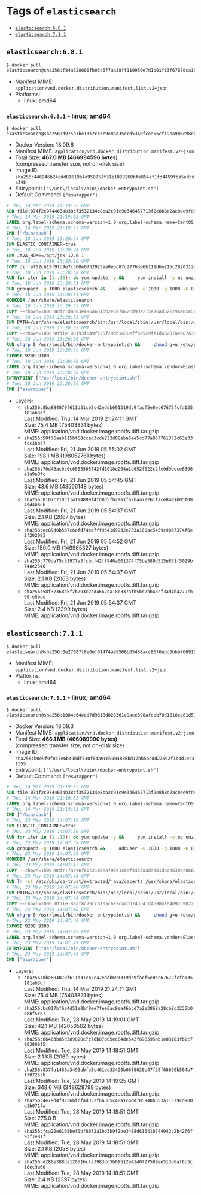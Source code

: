 <!-- THIS FILE IS GENERATED VIA './update-remote.sh' -->

# Tags of `elasticsearch`

-	[`elasticsearch:6.8.1`](#elasticsearch681)
-	[`elasticsearch:7.1.1`](#elasticsearch711)

## `elasticsearch:6.8.1`

```console
$ docker pull elasticsearch@sha256:f84a528000fb03c6f7aa38ff119950e7d1b01f83f6787dca1b2cded5afc4be00
```

-	Manifest MIME: `application/vnd.docker.distribution.manifest.list.v2+json`
-	Platforms:
	-	linux; amd64

### `elasticsearch:6.8.1` - linux; amd64

```console
$ docker pull elasticsearch@sha256:d975a7be1312cc3c9e8ad35ecd5360fcea55cf19ba906e98eb91205ac1121d07
```

-	Docker Version: 18.09.6
-	Manifest MIME: `application/vnd.docker.distribution.manifest.v2+json`
-	Total Size: **467.0 MB (466994596 bytes)**  
	(compressed transfer size, not on-disk size)
-	Image ID: `sha256:446946b24cdd81619b4a950751f31e1020260bfe854af1fd4459fba5edcda348`
-	Entrypoint: `["\/usr\/local\/bin\/docker-entrypoint.sh"]`
-	Default Command: `["eswrapper"]`

```dockerfile
# Thu, 14 Mar 2019 21:19:52 GMT
ADD file:074f2c974463ab38cf3532134e8ba2c91c9e346457713f2e8b8e2ac0ee9fd83d in / 
# Thu, 14 Mar 2019 21:19:53 GMT
LABEL org.label-schema.schema-version=1.0 org.label-schema.name=CentOS Base Image org.label-schema.vendor=CentOS org.label-schema.license=GPLv2 org.label-schema.build-date=20190305
# Thu, 14 Mar 2019 21:19:53 GMT
CMD ["/bin/bash"]
# Tue, 18 Jun 2019 13:20:24 GMT
ENV ELASTIC_CONTAINER=true
# Tue, 18 Jun 2019 13:20:24 GMT
ENV JAVA_HOME=/opt/jdk-12.0.1
# Tue, 18 Jun 2019 13:20:29 GMT
COPY dir:ef02cb19f9fd9e7c300e0752925ee0ebc87c27763e6b111d6e215c2820312c0e in /opt/jdk-12.0.1 
# Tue, 18 Jun 2019 13:20:50 GMT
RUN for iter in {1..10}; do yum update -y &&     yum install -y nc unzip wget which &&     yum clean all && exit_code=0 && break || exit_code=$? && echo "yum error: retry $iter in 10s" && sleep 10; done;     (exit $exit_code)
# Tue, 18 Jun 2019 13:20:51 GMT
RUN groupadd -g 1000 elasticsearch &&     adduser -u 1000 -g 1000 -G 0 -d /usr/share/elasticsearch elasticsearch &&     chmod 0775 /usr/share/elasticsearch &&     chgrp 0 /usr/share/elasticsearch
# Tue, 18 Jun 2019 13:20:51 GMT
WORKDIR /usr/share/elasticsearch
# Tue, 18 Jun 2019 13:20:55 GMT
COPY --chown=1000:0dir:d8803e496a651bb2e6a7662cd90a215e76ad322296a85a5a39138f77ebbed820 in /usr/share/elasticsearch 
# Tue, 18 Jun 2019 13:20:55 GMT
ENV PATH=/usr/share/elasticsearch/bin:/usr/local/sbin:/usr/local/bin:/usr/sbin:/usr/bin:/sbin:/bin
# Tue, 18 Jun 2019 13:20:55 GMT
COPY --chown=1000:0file:08193f849fc25f29db1438eff6d5c9fe1d63237aeb07a3e0009e8ba554f97c31 in /usr/local/bin/docker-entrypoint.sh 
# Tue, 18 Jun 2019 13:20:56 GMT
RUN chgrp 0 /usr/local/bin/docker-entrypoint.sh &&     chmod g=u /etc/passwd &&     chmod 0775 /usr/local/bin/docker-entrypoint.sh
# Tue, 18 Jun 2019 13:20:56 GMT
EXPOSE 9200 9300
# Tue, 18 Jun 2019 13:20:56 GMT
LABEL org.label-schema.schema-version=1.0 org.label-schema.vendor=Elastic org.label-schema.name=elasticsearch org.label-schema.version=6.8.1 org.label-schema.url=https://www.elastic.co/products/elasticsearch org.label-schema.vcs-url=https://github.com/elastic/elasticsearch license=Elastic License
# Tue, 18 Jun 2019 13:20:56 GMT
ENTRYPOINT ["/usr/local/bin/docker-entrypoint.sh"]
# Tue, 18 Jun 2019 13:20:56 GMT
CMD ["eswrapper"]
```

-	Layers:
	-	`sha256:8ba884070f611d31cb2c42eddb691319dc9facf5e0ec67672fcfa135181ab3df`  
		Last Modified: Thu, 14 Mar 2019 21:24:11 GMT  
		Size: 75.4 MB (75403831 bytes)  
		MIME: application/vnd.docker.image.rootfs.diff.tar.gzip
	-	`sha256:50f76aeb115bf58ccad3cde233d08eba6ee5cd77a867761372c63e33fcc38b47`  
		Last Modified: Fri, 21 Jun 2019 05:55:02 GMT  
		Size: 198.1 MB (198052761 bytes)  
		MIME: application/vnd.docker.image.rootfs.diff.tar.gzip
	-	`sha256:70d46ac0c0c6865505742fd1018d264a1e052f622c2fe0d9bece6396e1a9a0fc`  
		Last Modified: Fri, 21 Jun 2019 05:54:45 GMT  
		Size: 43.6 MB (43566148 bytes)  
		MIME: application/vnd.docker.image.rootfs.diff.tar.gzip
	-	`sha256:8107c710cf141a4899f4fd8d5fb29a1fa2baa72261face84e1b05f0849d408eb`  
		Last Modified: Fri, 21 Jun 2019 05:54:37 GMT  
		Size: 2.1 KB (2067 bytes)  
		MIME: application/vnd.docker.image.rootfs.diff.tar.gzip
	-	`sha256:ec89d0b567c6afd74eafff9541d9932e733a160ac5459c9867374f6e2f202083`  
		Last Modified: Fri, 21 Jun 2019 05:54:52 GMT  
		Size: 150.0 MB (149965327 bytes)  
		MIME: application/vnd.docker.image.rootfs.diff.tar.gzip
	-	`sha256:770da75c51977a3fcbcf42ff940a001374f75be589d515e851f5029b748e2546`  
		Last Modified: Fri, 21 Jun 2019 05:54:37 GMT  
		Size: 2.1 KB (2063 bytes)  
		MIME: application/vnd.docker.image.rootfs.diff.tar.gzip
	-	`sha256:58f37368a5f2b793c2cd4662ea18c337afb5bd2bb43cf3ad4b4279cb90fe5bae`  
		Last Modified: Fri, 21 Jun 2019 05:54:37 GMT  
		Size: 2.4 KB (2399 bytes)  
		MIME: application/vnd.docker.image.rootfs.diff.tar.gzip

## `elasticsearch:7.1.1`

```console
$ docker pull elasticsearch@sha256:0e27087f8e0ef61474ae9568b65458acc86f6ebd5bbb766915da2ebabb8cc4dc
```

-	Manifest MIME: `application/vnd.docker.distribution.manifest.list.v2+json`
-	Platforms:
	-	linux; amd64

### `elasticsearch:7.1.1` - linux; amd64

```console
$ docker pull elasticsearch@sha256:1084c64eed7d9318d028361c9aee398afdeb70d1816ce81d590b9450ec542c08
```

-	Docker Version: 18.09.3
-	Manifest MIME: `application/vnd.docker.distribution.manifest.v2+json`
-	Total Size: **466.1 MB (466089990 bytes)**  
	(compressed transfer size, not on-disk size)
-	Image ID: `sha256:b0e9f9f047e6b49bdf540f84a9cd9004886bd17bb5bedd27692f1b4d1ec41355`
-	Entrypoint: `["\/usr\/local\/bin\/docker-entrypoint.sh"]`
-	Default Command: `["eswrapper"]`

```dockerfile
# Thu, 14 Mar 2019 21:19:52 GMT
ADD file:074f2c974463ab38cf3532134e8ba2c91c9e346457713f2e8b8e2ac0ee9fd83d in / 
# Thu, 14 Mar 2019 21:19:53 GMT
LABEL org.label-schema.schema-version=1.0 org.label-schema.name=CentOS Base Image org.label-schema.vendor=CentOS org.label-schema.license=GPLv2 org.label-schema.build-date=20190305
# Thu, 14 Mar 2019 21:19:53 GMT
CMD ["/bin/bash"]
# Thu, 23 May 2019 14:07:18 GMT
ENV ELASTIC_CONTAINER=true
# Thu, 23 May 2019 14:07:39 GMT
RUN for iter in {1..10}; do yum update -y &&     yum install -y nc unzip wget which &&     yum clean all && exit_code=0 && break || exit_code=$? && echo "yum error: retry $iter in 10s" && sleep 10; done;     (exit $exit_code)
# Thu, 23 May 2019 14:07:39 GMT
RUN groupadd -g 1000 elasticsearch &&     adduser -u 1000 -g 1000 -G 0 -d /usr/share/elasticsearch elasticsearch &&     chmod 0775 /usr/share/elasticsearch &&     chgrp 0 /usr/share/elasticsearch
# Thu, 23 May 2019 14:07:39 GMT
WORKDIR /usr/share/elasticsearch
# Thu, 23 May 2019 14:07:47 GMT
COPY --chown=1000:0dir:7ae76f60c21b5ea796d1c8af44338ada481dadb630bc0662a54fb00c3348d646 in /usr/share/elasticsearch 
# Thu, 23 May 2019 14:07:48 GMT
RUN ln -sf /etc/pki/ca-trust/extracted/java/cacerts /usr/share/elasticsearch/jdk/lib/security/cacerts
# Thu, 23 May 2019 14:07:48 GMT
ENV PATH=/usr/share/elasticsearch/bin:/usr/local/sbin:/usr/local/bin:/usr/sbin:/usr/bin:/sbin:/bin
# Thu, 23 May 2019 14:07:48 GMT
COPY --chown=1000:0file:8aaf8c70cc610ac6e2caadd743341d4590a184092390227b9bfc69044c733e28 in /usr/local/bin/docker-entrypoint.sh 
# Thu, 23 May 2019 14:07:48 GMT
RUN chgrp 0 /usr/local/bin/docker-entrypoint.sh &&     chmod g=u /etc/passwd &&     chmod 0775 /usr/local/bin/docker-entrypoint.sh
# Thu, 23 May 2019 14:07:49 GMT
EXPOSE 9200 9300
# Thu, 23 May 2019 14:07:49 GMT
LABEL org.label-schema.schema-version=1.0 org.label-schema.vendor=Elastic org.label-schema.name=elasticsearch org.label-schema.version=7.1.1 org.label-schema.url=https://www.elastic.co/products/elasticsearch org.label-schema.vcs-url=https://github.com/elastic/elasticsearch license=Elastic License
# Thu, 23 May 2019 14:07:49 GMT
ENTRYPOINT ["/usr/local/bin/docker-entrypoint.sh"]
# Thu, 23 May 2019 14:07:49 GMT
CMD ["eswrapper"]
```

-	Layers:
	-	`sha256:8ba884070f611d31cb2c42eddb691319dc9facf5e0ec67672fcfa135181ab3df`  
		Last Modified: Thu, 14 Mar 2019 21:24:11 GMT  
		Size: 75.4 MB (75403831 bytes)  
		MIME: application/vnd.docker.image.rootfs.diff.tar.gzip
	-	`sha256:bc017bf6a4d51e0bf0ee7fee6ac8ea46bcd7a2e3868a28cb8c3235b0e8bf5c87`  
		Last Modified: Tue, 28 May 2019 14:19:01 GMT  
		Size: 42.1 MB (42050562 bytes)  
		MIME: application/vnd.docker.image.rootfs.diff.tar.gzip
	-	`sha256:66463b85d389820c7c76b07b05ec84de542f898595ab1e03183fb2c7903806f5`  
		Last Modified: Tue, 28 May 2019 14:18:51 GMT  
		Size: 2.1 KB (2069 bytes)  
		MIME: application/vnd.docker.image.rootfs.diff.tar.gzip
	-	`sha256:837fa1486a3493abfe5c461ee33420b06f8030e47f20f68690b504b7ff0725cb`  
		Last Modified: Tue, 28 May 2019 14:19:25 GMT  
		Size: 348.6 MB (348628798 bytes)  
		MIME: application/vnd.docker.image.rootfs.diff.tar.gzip
	-	`sha256:4e79d4f9236bfcfad352f64365c48a1c4dd785948b553a11579cd900d1b071fa`  
		Last Modified: Tue, 28 May 2019 14:18:51 GMT  
		Size: 275.0 B  
		MIME: application/vnd.docker.image.rootfs.diff.tar.gzip
	-	`sha256:fca20e6168bef0bf60f2a1bd3b9f2be3488d61641b744042c2b42f6f93f1e81f`  
		Last Modified: Tue, 28 May 2019 14:18:51 GMT  
		Size: 2.1 KB (2058 bytes)  
		MIME: application/vnd.docker.image.rootfs.diff.tar.gzip
	-	`sha256:d286e388da120516cfa3983dd5b09512e4140f27589ee513d6af6b3c18ec9a60`  
		Last Modified: Tue, 28 May 2019 14:18:51 GMT  
		Size: 2.4 KB (2397 bytes)  
		MIME: application/vnd.docker.image.rootfs.diff.tar.gzip
